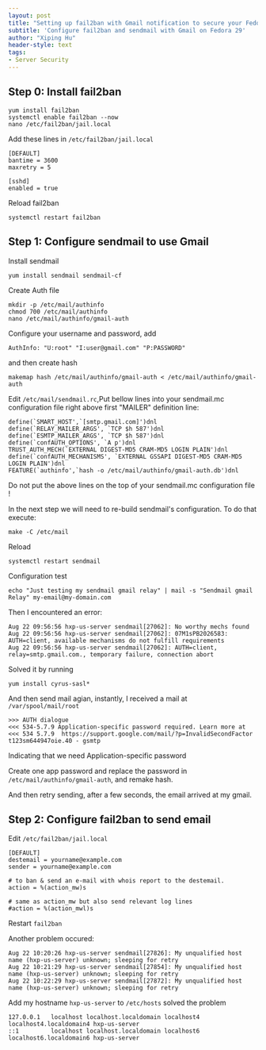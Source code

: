 ```yaml
---
layout: post
title: "Setting up fail2ban with Gmail notification to secure your Fedora server from brute force"
subtitle: 'Configure fail2ban and sendmail with Gmail on Fedora 29'
author: "Xiping Hu"
header-style: text
tags:
- Server Security
---
```


## Step 0: Install fail2ban

```
yum install fail2ban
systemctl enable fail2ban --now
nano /etc/fail2ban/jail.local
```

Add these lines in `/etc/fail2ban/jail.local`

```
[DEFAULT]
bantime = 3600
maxretry = 5

[sshd]
enabled = true
```

Reload fail2ban

```
systemctl restart fail2ban
```

## Step 1: Configure sendmail to use Gmail

Install sendmail
```
yum install sendmail sendmail-cf
```

Create Auth file

```
mkdir -p /etc/mail/authinfo
chmod 700 /etc/mail/authinfo
nano /etc/mail/authinfo/gmail-auth
```

Configure your username and password, add

```
AuthInfo: "U:root" "I:user@gmail.com" "P:PASSWORD"
```

and then create hash

```
makemap hash /etc/mail/authinfo/gmail-auth < /etc/mail/authinfo/gmail-auth
```

Edit `/etc/mail/sendmail.rc`,Put bellow lines into your sendmail.mc configuration file right above first "MAILER" definition line:

```
define(`SMART_HOST',`[smtp.gmail.com]')dnl
define(`RELAY_MAILER_ARGS', `TCP $h 587')dnl
define(`ESMTP_MAILER_ARGS', `TCP $h 587')dnl
define(`confAUTH_OPTIONS', `A p')dnl
TRUST_AUTH_MECH(`EXTERNAL DIGEST-MD5 CRAM-MD5 LOGIN PLAIN')dnl
define(`confAUTH_MECHANISMS', `EXTERNAL GSSAPI DIGEST-MD5 CRAM-MD5 LOGIN PLAIN')dnl
FEATURE(`authinfo',`hash -o /etc/mail/authinfo/gmail-auth.db')dnl
```
Do not put the above lines on the top of your sendmail.mc configuration file !

In the next step we will need to re-build sendmail's configuration. To do that execute:

```
make -C /etc/mail
```

Reload

```
systemctl restart sendmail
```

Configuration test

```
echo "Just testing my sendmail gmail relay" | mail -s "Sendmail gmail Relay" my-email@my-domain.com
```

Then I encountered an error:

```
Aug 22 09:56:56 hxp-us-server sendmail[27062]: No worthy mechs found
Aug 22 09:56:56 hxp-us-server sendmail[27062]: 07M1sPB2026583: AUTH=client, available mechanisms do not fulfill requirements
Aug 22 09:56:56 hxp-us-server sendmail[27062]: AUTH=client, relay=smtp.gmail.com., temporary failure, connection abort
```

Solved it by running

```
yum install cyrus-sasl*
```

And then send mail agian, instantly, I received a mail at `/var/spool/mail/root`

```
>>> AUTH dialogue
<<< 534-5.7.9 Application-specific password required. Learn more at
<<< 534 5.7.9  https://support.google.com/mail/?p=InvalidSecondFactor t123sm644947oie.40 - gsmtp
```

Indicating that we need Application-specific password

Create one app password and replace the password in `/etc/mail/authinfo/gmail-auth`, and remake hash.

And then retry sending, after a few seconds, the email arrived at my gmail.

## Step 2: Configure fail2ban to send email

Edit `/etc/fail2ban/jail.local`

```
[DEFAULT]
destemail = yourname@example.com
sender = yourname@example.com

# to ban & send an e-mail with whois report to the destemail.
action = %(action_mw)s

# same as action_mw but also send relevant log lines
#action = %(action_mwl)s
```

Restart `fail2ban`

Another problem occured:

```
Aug 22 10:20:26 hxp-us-server sendmail[27826]: My unqualified host name (hxp-us-server) unknown; sleeping for retry
Aug 22 10:21:29 hxp-us-server sendmail[27854]: My unqualified host name (hxp-us-server) unknown; sleeping for retry
Aug 22 10:22:29 hxp-us-server sendmail[27872]: My unqualified host name (hxp-us-server) unknown; sleeping for retry
```

Add my hostname `hxp-us-server` to `/etc/hosts` solved the problem

```
127.0.0.1   localhost localhost.localdomain localhost4 localhost4.localdomain4 hxp-us-server
::1         localhost localhost.localdomain localhost6 localhost6.localdomain6 hxp-us-server
```

